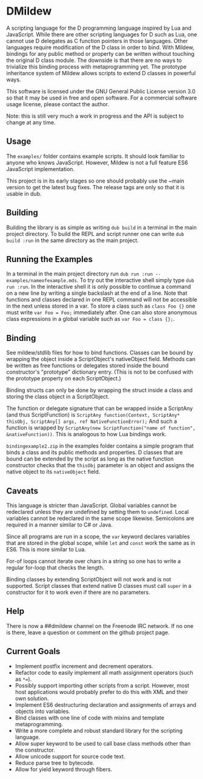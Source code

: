 # DMildew

A scripting language for the D programming language inspired by Lua and JavaScript. While there are other scripting languages for D such as Lua, one cannot use D delegates as C function pointers in those languages. Other languages require modification of the D class in order to bind. With Mildew, bindings for any public method or property can be written without touching the original D class module. The downside is that there are no ways to trivialize this binding process with metaprogramming yet. The prototype inheritance system of Mildew allows scripts to extend D classes in powerful ways.

This software is licensed under the GNU General Public License version 3.0 so that it may be used in free and open software. For a commercial software usage license, please contact the author.

Note: this is still very much a work in progress and the API is subject to change at any time.

## Usage

The `examples/` folder contains example scripts. It should look familiar to anyone who knows JavaScript. However, Mildew is not a full feature ES6 JavaScript implementation.

This project is in its early stages so one should probably use the ~main version to get the latest bug fixes. The release tags are only so that it is usable in dub.

## Building

Building the library is as simple as writing `dub build` in a terminal in the main project directory. To build the REPL and script runner one can write `dub build :run` in the same directory as the main project.

## Running the Examples

In a terminal in the main project directory run `dub run :run -- examples/nameofexample.mds`. To try out the interactive shell simply type `dub run :run`. In the interactive shell it is only possible to continue a command on a new line by writing a single backslash at the end of a line. Note that functions and classes declared in one REPL command will not be accessible in the next unless stored in a var. To store a class such as `class Foo {}` one must write `var Foo = Foo;` immediately after. One can also store anonymous class expressions in a global variable such as `var Foo = class {};`.

## Binding

See mildew/stdlib files for how to bind functions. Classes can be bound by wrapping the object inside a ScriptObject's nativeObject field. Methods can be written as free functions or delegates stored inside the bound constructor's "prototype" dictionary entry. (This is not to be confused with the prototype property on each ScriptObject.)

Binding structs can only be done by wrapping the struct inside a class and storing the class object in a ScriptObject.

The function or delegate signature that can be wrapped inside a ScriptAny (and thus ScriptFunction) is `ScriptAny function(Context, ScriptAny* thisObj, ScriptAny[] args, ref NativeFunctionError);` And such a function is wrapped by `ScriptAny(new ScriptFunction("name of function", &nativeFunction))`. This is analogous to how Lua bindings work.

`bindingexample2.zip` in the examples folder contains a simple program that binds a class and its public methods and properties. D classes that are bound can be extended by the script as long as the native function constructor checks that the `thisObj` parameter is an object and assigns the native object to its `nativeObject` field.

## Caveats

This language is stricter than JavaScript. Global variables cannot be redeclared unless they are undefined by setting them to `undefined`. Local variables cannot be redeclared in the same scope likewise. Semicolons are required in a manner similar to C# or Java.

Since all programs are run in a scope, the `var` keyword declares variables that are stored in the global scope, while `let` and `const` work the same as in ES6. This is more similar to Lua.

For-of loops cannot iterate over chars in a string so one has to write a regular for-loop that checks the length.

Binding classes by extending ScriptObject will not work and is not supported. Script classes that extend native D classes must call `super` in a constructor for it to work even if there are no parameters.

## Help

There is now a ##dmildew channel on the Freenode IRC network. If no one is there, leave a question or comment on the github project page.

## Current Goals

* Implement postfix increment and decrement operators.
* Refactor code to easily implement all math assignment operators (such as `*=`).
* Possibly support importing other scripts from a script. However, most host applications would probably prefer to do this with XML and their own solution.
* Implement ES6 destructuring declaration and assignments of arrays and objects into variables.
* Bind classes with one line of code with mixins and template metaprogramming.
* Write a more complete and robust standard library for the scripting language.
* Allow super keyword to be used to call base class methods other than the constructor.
* Allow unicode support for source code text.
* Reduce parse tree to bytecode.
* Allow for yield keyword through fibers.

